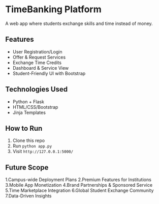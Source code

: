 # TimeBanking Platform

A web app where students exchange skills and time instead of money.

## Features
- User Registration/Login
- Offer & Request Services
- Exchange Time Credits
- Dashboard & Service View
- Student-Friendly UI with Bootstrap

## Technologies Used
- Python + Flask
- HTML/CSS/Bootstrap
- Jinja Templates

## How to Run
1. Clone this repo
2. Run `python app.py`
3. Visit `http://127.0.0.1:5000/`

## Future Scope
1.Campus-wide Deployment Plans
2.Premium Features for Institutions
3.Mobile App Monetization
4.Brand Partnerships & Sponsored Service
5.Time Marketplace Integration
6.Global Student Exchange Community
7.Data-Driven Insights
